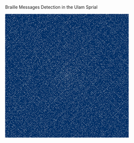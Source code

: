 Braille Messages Detection in the Ulam Sprial


![An Ulam Sprial With Prime Numbers Prickling the Grid](primes.png?raw=true "Title")
